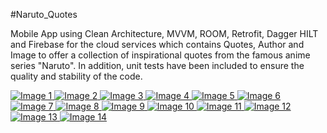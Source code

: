 #Naruto_Quotes

Mobile App using Clean Architecture, MVVM, ROOM, Retrofit, Dagger HILT and Firebase for the cloud services which contains Quotes, Author and Image to offer a collection of inspirational quotes from the famous anime series "Naruto". In addition, unit tests have been included to ensure the quality and stability of the code.

<p align="start">
<a href="https://github.com/BrianVianaC7&Naruto?Quotes">
<img src="https://github.com/BrianVianaC7/Naruto_Quotes/assets/120147778/02ecf304-6a74-454d-be44-019670ccbb11" alt="Image 1">
<img src="https://github.com/BrianVianaC7/Naruto_Quotes/assets/120147778/3585bfd2-2a51-49f2-b504-07a0d8443d77" alt="Image 2">
<img src="https://github.com/BrianVianaC7/Naruto_Quotes/assets/120147778/5b258301-b4d5-4292-8f4c-7b9c049f2af8" alt="Image 3">
<img src="https://github.com/BrianVianaC7/Naruto_Quotes/assets/120147778/7956a394-f6bf-4bd0-8f96-f489bbf85d3e" alt="Image 4">
<img src="https://github.com/BrianVianaC7/Naruto_Quotes/assets/120147778/6b66e1f2-c2ed-4d83-afe7-f2932f9e1f9c" alt="Image 5">
<img src="https://github.com/BrianVianaC7/Naruto_Quotes/assets/120147778/385c0df1-ad25-4a59-bff5-f98661e86a17" alt="Image 6">
<img src="https://github.com/BrianVianaC7/Naruto_Quotes/assets/120147778/a54ce1f7-867c-4f2c-b8d9-6dc8a4e0d81e" alt="Image 7">
<img src="https://github.com/BrianVianaC7/Naruto_Quotes/assets/120147778/7634b232-c62e-4eb8-899d-dc5a122c0abd" alt="Image 8">
<img src="https://github.com/BrianVianaC7/Naruto_Quotes/assets/120147778/be358e12-3fe6-4546-8dc5-2faf8d8a6860" alt="Image 9">
<img src="https://github.com/BrianVianaC7/Naruto_Quotes/assets/120147778/de635b27-5b23-41e6-8322-d183c649c91c" alt="Image 10">
<img src="https://github.com/BrianVianaC7/Naruto_Quotes/assets/120147778/6bc0eada-19ac-4843-a583-bb4c62675d72" alt="Image 11">
<img src="https://github.com/BrianVianaC7/Naruto_Quotes/assets/120147778/6a9c2859-76b2-4483-96b3-0c813800ae45" alt="Image 12">
<img src="https://github.com/BrianVianaC7/Naruto_Quotes/assets/120147778/1486e45e-2722-48b5-935f-ee24f25814ed" alt="Image 13">
<img src="https://github.com/BrianVianaC7/Naruto_Quotes/assets/120147778/e2c83de7-b90a-4632-b1d0-cee218525ed3" alt="Image 14">
</a>
</p>
